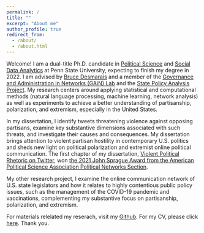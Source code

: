 ```yaml
---
permalink: /
title: ""
excerpt: "About me"
author_profile: true
redirect_from: 
  - /about/
  - /about.html
---
```


Welcome! I am a dual-title Ph.D. candidate in [Political Science](https://polisci.la.psu.edu) and [Social Data Analytics](https://soda.la.psu.edu) at Penn State University, expecting to finish my degree in 2022. I am advised by [Bruce Desmarais](http://brucedesmarais.com) and a member of the [Governance and Administration in Networks (GAiN) Lab](http://brucedesmarais.com/lab.html) and the [State Policy Analysis Project](https://sites.psu.edu/spap/). My research centers around applying statistical and computational methods (natural language processing, machine learning, network analysis) as well as experiments to achieve a better understanding of partisanship, polarization, and extremism, especially in the United States. 

In my dissertation, I identify tweets threatening violence against opposing partisans, examine key substantive dimensions associated with such threats, and investigate their causes and consequences. My dissertation brings attention to violent partisan hostility in contemporary U.S. politics and sheds new light on political polarization and extremist online political communication. The first chapter of my dissertation, [Violent Political Rhetoric on Twitter](https://github.com/taegyoon-kim/violent_political_rheotric_on_twitter/blob/master/Violent%20Political%20Rhetoric%20on%20Twitter.pdf), won [the 2021 John Sprague Award from the American Political Science Association Political Networks Section](https://www.apsanet.org/STAFF/Membership-Workspace/Organized-Sections/Organized-Section-Awards/Organized-Section-Awards/Section-41).

My other research project, I examine the online communication network of U.S. state legislators and how it relates to highly contentious public policy issues, such as the management of the COVID-19 pandemic and vaccinations, complementing my substantive focus on partisanship, polarization, and extremism.

For materials relelated my reserach, visit my [Github](https://github.com/taegyoon-kim). For my CV, please click [here](https://github.com/taegyoon-kim/taegyoon-kim.github.io/blob/master/files/curriculum_vitae_ap.pdf). Thank you.
